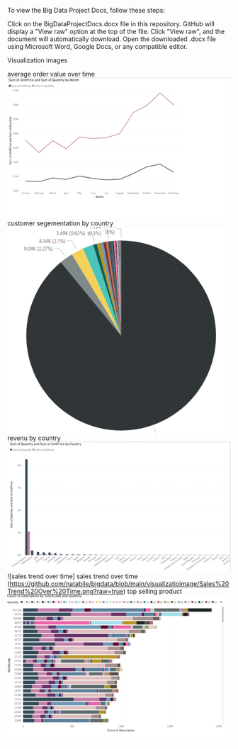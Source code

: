 To view the Big Data Project Docs, follow these steps:

Click on the BigDataProjectDocs.docx file in this repository.
GitHub will display a "View raw" option at the top of the file.
Click "View raw", and the document will automatically download.
Open the downloaded .docx file using Microsoft Word, Google Docs, or any compatible editor.

Visualization images

average order value over time
![average order value over time](https://github.com/natabile/bigdata/blob/main/visualizatioimage/Average%20Order%20Value%20Over%20Time.png?raw=true)
customer segementation by country
![customer segementation by country](https://github.com/natabile/bigdata/blob/main/visualizatioimage/Customer%20Segmentation%20by%20Country.png?raw=true)
revenu by country
![revenu by country](https://github.com/natabile/bigdata/blob/main/visualizatioimage/Revenue%20by%20Country.png?raw=true)
![sales trend over time]
sales trend over time
(https://github.com/natabile/bigdata/blob/main/visualizatioimage/Sales%20Trend%20Over%20Time.png?raw=true)
top selling product
![top selling product](https://github.com/natabile/bigdata/blob/main/visualizatioimage/Top%20Selling%20Products.png?raw=true)


